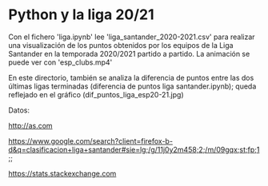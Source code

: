 # Python y la liga 20/21

Con el fichero 'liga.ipynb' lee 'liga_santander_2020-2021.csv' para realizar una visualización de los puntos obtenidos por los equipos de la Liga Santander en la temporada 2020/2021 partido a partido. La animación se puede ver con 'esp_clubs.mp4'

En este directorio, también se analiza la diferencia de puntos entre las dos últimas ligas terminadas (diferencia de puntos liga santander.ipynb); queda reflejado en el gráfico (dif_puntos_liga_esp20-21.jpg)



Datos: 

http://as.com

https://www.google.com/search?client=firefox-b-d&q=clasificacion+liga+santander#sie=lg;/g/11j0y2m458;2;/m/09gqx;st;fp;1;;

https://stats.stackexchange.com

